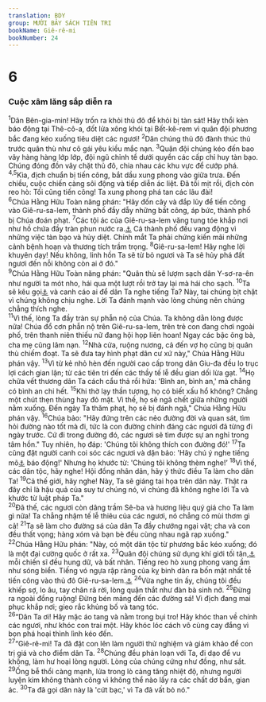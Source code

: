 ```yaml
---
translation: BDY
group: MƯỜI BẢY SÁCH TIÊN TRI
bookName: Giê-rê-mi 
bookNumber: 24
---
```


<div class="title"><h1>6</h1><h3>Cuộc xâm lăng sắp diễn ra</h3></div>
<span class="verse gie_6_1"><sup>1</sup>Dân Bên-gia-min! Hãy trốn ra khỏi thủ đô để khỏi bị tàn sát! Hãy thổi kèn báo động tại Thê-cô-a, đốt lửa xông khói tại Bết-kê-rem vì quân đội phương bắc đang kéo xuống tiêu diệt các ngươi! </span>
<span class="verse gie_6_2"><sup>2</sup>Dân chúng thủ đô đành thúc thủ trước quân thù như cô gái yêu kiều mắc nạn. </span>
<span class="verse gie_6_3"><sup>3</sup>Quân đội chúng kéo đến bao vây hàng hàng lớp lớp, đội ngũ chỉnh tề dưới quyền các cấp chỉ huy tàn bạo. Chúng đóng đồn vây chặt thủ đô, chia nhau các khu vực để cướp phá. </span>
<span class="verse gie_6_4 gie_6_5"><sup>4,5</sup>Kìa, địch chuẩn bị tiến công, bắt dầu xung phong vào giữa trưa. Đến chiều, cuộc chiến càng sôi động và tiếp diễn ác liệt. Đã tối mịt rồi, địch còn reo hò: Tối cũng tiến công! Ta xung phong phá tan các lâu đài!<br/></span>
<span class="verse gie_6_6"><sup>6</sup>Chúa Hằng Hữu Toàn năng phán: &#34;Hãy đốn cây và đắp lũy để tiến công vào Giê-ru-sa-lem, thành phố đầy dẫy những bất công, áp bức, thành phố bị Chúa đoán phạt. </span>
<span class="verse gie_6_7"><sup>7</sup>Các tội ác của Giê-ru-sa-lem văng tung tóe khắp nơi như hồ chứa đầy tràn phun nước ra.<a href="#" data-toggle="tooltip" data-placement="bottom" title="Nt như hò chứa nước giữ cho nước tươi mát thể nào, nó cũng giữ sự gian ác nó cho tươi mới thế ấy">⚓</a> Cả thành phố đều vang động vì những việc tàn bạo và hủy diệt. Chính mắt Ta phải chứng kiến mãi những cảnh bệnh hoạn và thương tích trầm trọng. </span>
<span class="verse gie_6_8"><sup>8</sup>Giê-ru-sa-lem! Hãy nghe lời khuyên dạy! Nếu không, linh hồn Ta sẽ từ bỏ ngươi và Ta sẽ hủy phá đất ngươi đến nỗi không còn ai ở đó.&#34;<br/></span>
<span class="verse gie_6_9"><sup>9</sup>Chúa Hằng Hữu Toàn năng phán: &#34;Quân thù sẽ lượm sạch dân Y-sơ-ra-ên như người ta mót nho, hái qua một lượt rồi trở tay lại mà hái cho sạch. </span>
<span class="verse gie_6_10"><sup>10</sup>Ta sẽ kêu gọi<a href="#" data-toggle="tooltip" data-placement="bottom" title="Nt nói">⚓</a> và canh cáo ai để dân Ta nghe tiếng Ta? Này, tai chúng bịt chặt vì chúng không chịu nghe. Lời Ta đánh mạnh vào lòng chúng nên chúng chẳng thích nghe.<br/></span>
<span class="verse gie_6_11"><sup>11</sup>Vì thế, lòng Ta đầy tràn sự phẫn nộ của Chúa. Ta không dằn lòng được nữa! Chúa đổ cơn phẫn nộ trên Giê-ru-sa-lem, trên trẻ con đang chơi ngoài phố, trên thanh niên thiếu nữ đang hội họp liên hoan! Ngay các bậc ông bà, cha mẹ cũng lâm nạn. </span>
<span class="verse gie_6_12"><sup>12</sup>Nhà cửa, ruộng nương, cả đến vợ họ cũng bị quân thù chiếm đoạt. Ta sẽ đưa tay hình phạt dân cư xứ này,&#34; Chúa Hằng Hữu phán vậy. </span>
<span class="verse gie_6_13"><sup>13</sup>Vì từ kẻ nhỏ hèn đến người cao cấp trong dân Giu-đa đều lo trục lợi cách gian lận; từ các tiên tri đến các thầy tế lễ đều gian dối lừa gạt. </span>
<span class="verse gie_6_14"><sup>14</sup>Họ chữa vết thương dân Ta cách cẩu thả rồi hứa: &#39;Bình an, bình an,&#39; mà chẳng có bình an chi hết. </span>
<span class="verse gie_6_15"><sup>15</sup>Khi thờ lạy thần tượng, họ có biết xấu hổ không? Chẳng một chút thẹn thùng hay đỏ mặt. Vì thế, họ sẽ ngã chết giữa những người nằm xuống. Đến ngày Ta thăm phạt, họ sẽ bị đánh ngã,&#34; Chúa Hằng Hữu phán vậy. </span>
<span class="verse gie_6_16"><sup>16</sup>Chúa bảo: &#34;Hãy đứng trên các nẻo đường đời và quan sát, tìm hỏi đường nào tốt mà đi, tức là con đường chính đáng các ngươi đã từng đi ngày trước. Cứ đi trong đường đó, các ngươi sẽ tìm được sự an nghỉ trong tâm hồn.&#34; Tuy nhiên, họ đáp: &#39;Chúng tôi không thích con đường đó!&#39; </span>
<span class="verse gie_6_17"><sup>17</sup>Ta cũng đặt người canh coi sóc các ngươi và dặn bảo: &#39;Hãy chú ý nghe tiếng mõ<a href="#" data-toggle="tooltip" data-placement="bottom" title="Nt tù và sừng dê đực">⚓</a> báo động!&#39; Nhưng họ khước từ: &#39;Chúng tôi không thèm nghe!’ </span>
<span class="verse gie_6_18"><sup>18</sup>Vì thế, các dân tộc, hãy nghe! Hội đồng nhân dân, hãy ý thức điều Ta làm cho dân Ta! </span>
<span class="verse gie_6_19"><sup>19</sup>Cả thế giới, hãy nghe! Này, Ta sẽ giáng tai họa trên dân này. Thật ra đây chỉ là hậu quả của suy tư chúng nó, vì chúng đã không nghe lời Ta và khước từ luật pháp Ta.&#34;<br/></span>
<span class="verse gie_6_20"><sup>20</sup>Đã thế, các ngươi còn dâng trầm Sê-ba và hương liệu quý giá cho Ta làm gì nữa! Ta chẳng nhậm tế lễ thiêu của các ngươi, nó chẳng có mùi thơm gì cả! </span>
<span class="verse gie_6_21"><sup>21</sup>Ta sẽ làm cho đường sá của dân Ta đầy chướng ngại vật; cha và con đều thất vọng; hàng xóm và bạn bè đều cùng nhau ngã rạp xuống.&#34;<br/></span>
<span class="verse gie_6_22"><sup>22</sup>Chúa Hằng Hữu phán: &#34;Này, có một dân tộc từ phương bắc kéo xuống; đó là một đại cường quốc ở rất xa. </span>
<span class="verse gie_6_23"><sup>23</sup>Quân đội chúng sử dụng khí giới tối tân,<a href="#" data-toggle="tooltip" data-placement="bottom" title="Nt cung và giáo">⚓</a> mỗi chiến sĩ đều hung dữ, và bất nhân. Tiếng reo hò xung phong vang ầm như sóng biển. Tiếng vó ngựa rập ràng của kỵ binh dàn ra bốn mặt nhất tề tiến công vào thủ đô Giê-ru-sa-lem.<a href="#" data-toggle="tooltip" data-placement="bottom" title="Nt dàn trận đánh ngươi, hỡi con gái Si-ôn!">⚓</a> </span>
<span class="verse gie_6_24"><sup>24</sup>Vừa nghe tin ấy, chúng tôi đều khiếp sợ, lo âu, tay chân rã rời, lòng quặn thắt như đàn bà sinh nở. </span>
<span class="verse gie_6_25"><sup>25</sup>Đừng ra ngoài đồng ruộng! Đừng bén mảng đến các đường sá! Vì địch đang mai phục khắp nơi; gieo rắc khủng bố và tang tóc.<br/></span>
<span class="verse gie_6_26"><sup>26</sup>“Dân Ta ơi! Hãy mặc áo tang và nằm trong bụi tro! Hãy khóc than về chính các ngươi, như khóc con trai một. Hãy khóc lóc cách vô cùng cay đắng vì bọn phá hoại thình lình kéo đến.<br/></span>
<span class="verse gie_6_27"><sup>27</sup>“Giê-rê-mi! Ta đã đặt con lên làm người thử nghiệm và giám khảo để con trị giá và cho điểm dân Ta. </span>
<span class="verse gie_6_28"><sup>28</sup>Chúng đều phản loạn với Ta, đi dạo để vu khống, làm hư hoại lòng người. Lòng của chúng cứng như đồng, như sắt. </span>
<span class="verse gie_6_29"><sup>29</sup>Ống bễ thổi càng mạnh, lửa trong lò càng tăng nhiệt độ, nhưng người luyện kim không thành công vì không thể nào lấy ra các chất dơ bẩn, gian ác. </span>
<span class="verse gie_6_30"><sup>30</sup>Ta đã gọi dân này là &#39;cứt bạc,&#39; vì Ta đã vất bỏ nó.&#34;</span>
